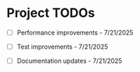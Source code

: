 # Project TODOs

- [ ] Performance improvements - 7/21/2025

- [ ] Test improvements - 7/21/2025

- [ ] Documentation updates - 7/21/2025
